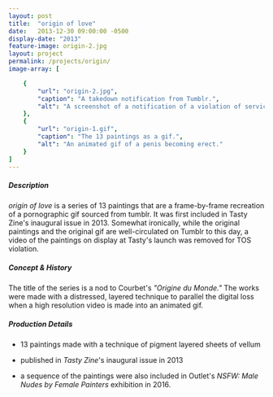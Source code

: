 ```yaml
---
layout: post
title:  "origin of love"
date:   2013-12-30 09:00:00 -0500
display-date: "2013"
feature-image: origin-2.jpg
layout: project
permalink: /projects/origin/
image-array: [

    {
        "url": "origin-2.jpg",
        "caption": "A takedown notification from Tumblr.",
        "alt": "A screenshot of a notification of a violation of services."
    },
    {
        "url": "origin-1.gif",
        "caption": "The 13 paintings as a gif.",
        "alt": "An animated gif of a penis becoming erect."
    }
]
---
```


##### Description

*origin of love* is a series of 13 paintings that are a frame-by-frame recreation of a pornographic gif sourced from tumblr. It was first included in Tasty Zine's inaugural issue in 2013. Somewhat ironically, while the original paintings and the original gif are well-circulated on Tumblr to this day, a video of the paintings on display at Tasty's launch was removed for TOS violation.

##### Concept & History

The title of the series is a nod to Courbet's *"Origine du Monde."* The works were made with a distressed, layered technique to parallel the digital loss when a high resolution video is made into an animated gif. 

##### Production Details

- 13 paintings made with a technique of pigment layered sheets of vellum
- published in *Tasty Zine*'s inaugural issue in 2013

- a sequence of the paintings were also included in Outlet's _NSFW: Male Nudes by Female Painters_ exhibition in 2016.